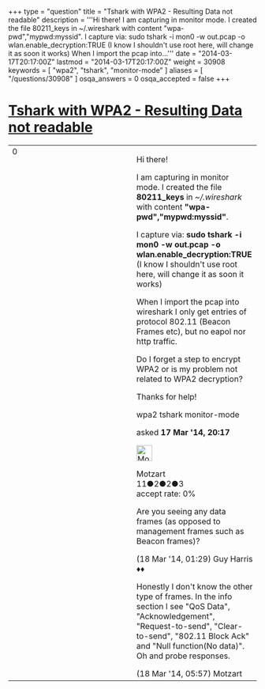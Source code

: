 +++
type = "question"
title = "Tshark with WPA2 - Resulting Data not readable"
description = '''Hi there! I am capturing in monitor mode. I created the file 80211_keys in ~/.wireshark with content &quot;wpa-pwd&quot;,&quot;mypwd:myssid&quot;. I capture via: sudo tshark -i mon0 -w out.pcap -o wlan.enable_decryption:TRUE (I know I shouldn&#x27;t use root here, will change it as soon it works) When I import the pcap into...'''
date = "2014-03-17T20:17:00Z"
lastmod = "2014-03-17T20:17:00Z"
weight = 30908
keywords = [ "wpa2", "tshark", "monitor-mode" ]
aliases = [ "/questions/30908" ]
osqa_answers = 0
osqa_accepted = false
+++

<div class="headNormal">

# [Tshark with WPA2 - Resulting Data not readable](/questions/30908/tshark-with-wpa2-resulting-data-not-readable)

</div>

<div id="main-body">

<div id="askform">

<table id="question-table" style="width:100%;"><colgroup><col style="width: 50%" /><col style="width: 50%" /></colgroup><tbody><tr class="odd"><td style="width: 30px; vertical-align: top"><div class="vote-buttons"><div id="post-30908-score" class="post-score" title="current number of votes">0</div><div id="favorite-count" class="favorite-count"></div></div></td><td><div id="item-right"><div class="question-body"><p>Hi there!</p><p>I am capturing in monitor mode. I created the file <strong>80211_keys</strong> in <em>~/.wireshark</em> with content <strong>"wpa-pwd","mypwd:myssid"</strong>.</p><p>I capture via: <strong>sudo tshark -i mon0 -w out.pcap -o wlan.enable_decryption:TRUE</strong> (I know I shouldn't use root here, will change it as soon it works)</p><p>When I import the pcap into wireshark I only get entries of protocol 802.11 (Beacon Frames etc), but no eapol nor http traffic.</p><p>Do I forget a step to encrypt WPA2 or is my problem not related to WPA2 decryption?</p><p>Thanks for help!</p></div><div id="question-tags" class="tags-container tags">wpa2 tshark monitor-mode</div><div id="question-controls" class="post-controls"></div><div class="post-update-info-container"><div class="post-update-info post-update-info-user"><p>asked <strong>17 Mar '14, 20:17</strong></p><img src="https://secure.gravatar.com/avatar/b97f6d2d52bff3777f77d8207e9ccd88?s=32&amp;d=identicon&amp;r=g" class="gravatar" width="32" height="32" alt="Motzart&#39;s gravatar image" /><p>Motzart<br />
<span class="score" title="11 reputation points">11</span><span title="2 badges"><span class="badge1">●</span><span class="badgecount">2</span></span><span title="2 badges"><span class="silver">●</span><span class="badgecount">2</span></span><span title="3 badges"><span class="bronze">●</span><span class="badgecount">3</span></span><br />
<span class="accept_rate" title="Rate of the user&#39;s accepted answers">accept rate:</span> <span title="Motzart has no accepted answers">0%</span></p></div></div><div id="comments-container-30908" class="comments-container"><span id="30917"></span><div id="comment-30917" class="comment"><div id="post-30917-score" class="comment-score"></div><div class="comment-text"><p>Are you seeing any data frames (as opposed to management frames such as Beacon frames)?</p></div><div id="comment-30917-info" class="comment-info"><span class="comment-age">(18 Mar '14, 01:29)</span> Guy Harris ♦♦</div></div><span id="30929"></span><div id="comment-30929" class="comment"><div id="post-30929-score" class="comment-score"></div><div class="comment-text"><p>Honestly I don't know the other type of frames. In the info section I see "QoS Data", "Acknowledgement", "Request-to-send", "Clear-to-send", "802.11 Block Ack" and "Null function(No data)". Oh and probe responses.</p></div><div id="comment-30929-info" class="comment-info"><span class="comment-age">(18 Mar '14, 05:57)</span> Motzart</div></div></div><div id="comment-tools-30908" class="comment-tools"></div><div class="clear"></div><div id="comment-30908-form-container" class="comment-form-container"></div><div class="clear"></div></div></td></tr></tbody></table>

</div>

</div>

